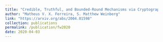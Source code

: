 ```yaml
---
title: "Credible, Truthful, and Bounded-Round Mechanisms via Cryptographic Commitments"
author: "Matheus V. X. Ferreira, S. Matthew Weinberg"
link: "https://arxiv.org/abs/2004.01598"
collection: publications
permalink: /publication/fw2020
date: 2020-04-03
---
```

